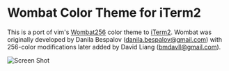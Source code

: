 # Wombat Color Theme for iTerm2

This is a port of vim's 
[Wombat256](http://www.vim.org/scripts/script.php?script_id=2465)
color theme to [iTerm2](http://http://www.iterm2.com/).  Wombat was
originally developed by Danila Bespalov (danila.bespalov@gmail.com)
with 256-color modifications later added by David Liang (bmdavll@gmail.com).

![Screen Shot](https://github.com/djoyner/iTerm2-wombat/raw/master/screenshot.png)
